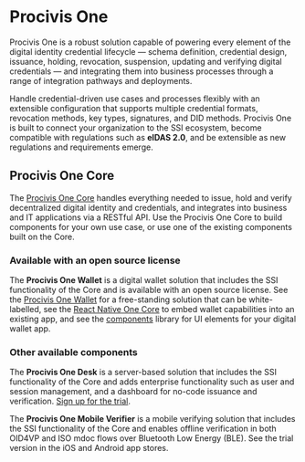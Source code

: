 # Procivis One

Procivis One is a robust solution capable of powering every element of the digital identity
credential lifecycle — schema definition, credential design, issuance, holding, revocation,
suspension, updating and verifying digital credentials — and integrating them into business
processes through a range of integration pathways and deployments.

Handle credential-driven use cases and processes flexibly with an extensible configuration
that supports multiple credential formats, revocation methods, key types, signatures, and
DID methods. Procivis One is built to connect your organization to the SSI ecosystem, become
compatible with regulations such as **eIDAS 2.0**, and be extensible as new regulations and
requirements emerge.

## Procivis One Core

The [Procivis One Core](https://github.com/procivis/one-core) handles everything needed to
issue, hold and verify decentralized digital identity and credentials, and integrates into
business and IT applications via a RESTful API. Use the Procivis One Core to build components
for your own use case, or use one of the existing components built on the Core.

### Available with an open source license

The **Procivis One Wallet** is a digital wallet solution that includes the SSI functionality
of the Core and is available with an open source license. See the [Procivis One Wallet](https://github.com/procivis/one-wallet)
for a free-standing solution that can be white-labelled, see the [React Native One Core](https://github.com/procivis/react-native-one-core)
to embed wallet capabilities into an existing app, and see the [components](https://github.com/procivis/one-react-native-components) library
for UI elements for your digital wallet app.

### Other available components

The **Procivis One Desk** is a server-based solution that includes the SSI functionality
of the Core and adds enterprise functionality such as user and session management, and a
dashboard for no-code issuance and verification. [Sign up for the trial](https://docs.procivis.ch/trial/intro).

The **Procivis One Mobile Verifier** is a mobile verifying solution that includes the SSI
functionality of the Core and enables offline verification in both OID4VP and ISO mdoc flows
over Bluetooth Low Energy (BLE). See the trial version in the iOS and Android app stores.
